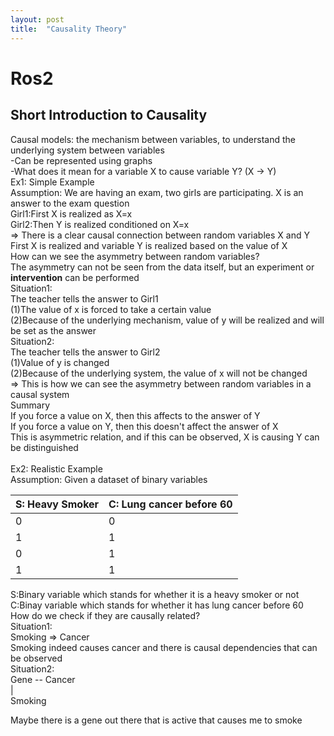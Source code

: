 ```yaml
---
layout: post
title:  "Causality Theory"
---
```


# Ros2
## Short Introduction to Causality
Causal models: the mechanism between variables, to understand the underlying system between variables <br/>
-Can be represented using graphs <br/>
-What does it mean for a variable X to cause variable Y? (X -> Y) <br/>
Ex1: Simple Example <br/>
Assumption: We are having an exam, two girls are participating. X is an answer to the exam question <br/>
Girl1:First X is realized as X=x <br/>
Girl2:Then Y is realized conditioned on X=x <br/>
=> There is a clear causal connection between random variables X and Y <br/>
First X is realized and variable Y is realized based on the value of X <br/>
How can we see the asymmetry between random variables? <br/>
The asymmetry can not be seen from the data itself, but an experiment or **intervention** can be performed <br/>
Situation1: <br/>
The teacher tells the answer to Girl1 <br/>
(1)The value of x is forced to take a certain value <br/>
(2)Because of the underlying mechanism, value of y will be realized and will be set as the answer <br/> 
Situation2: <br/>
The teacher tells the answer to Girl2 <br/>
(1)Value of y is changed <br/>
(2)Because of the underlying system, the value of x will not be changed <br/>
=> This is how we can see the asymmetry between random variables in a causal system <br/>
Summary <br/>
If you force a value on X, then this affects to the answer of Y <br/>
If you force a value on Y, then this doesn't affect the answer of X <br/>
This is asymmetric relation, and if this can be observed, X is causing Y can be distinguished <br/>
<br/>
Ex2: Realistic Example <br/>
Assumption: Given a dataset of binary variables <br/>

| S: Heavy Smoker | C: Lung cancer before 60 |
|-----------------|-----------------|
| 0 | 0 |
| 1 | 1 |
| 0 | 1 |
| 1 | 1 |


S:Binary variable which stands for whether it is a heavy smoker or not <br/>
C:Binay variable which stands for whether it has lung cancer before 60 <br/>
How do we check if they are causally related? <br/>
Situation1: <br/>
Smoking => Cancer <br/>
Smoking indeed causes cancer and there is causal dependencies that can be observed <br/>
Situation2: <br/>
   Gene -- Cancer <br/>
    |  <br/>
 Smoking  <br/>

Maybe there is a gene out there that is active that causes me to smoke

